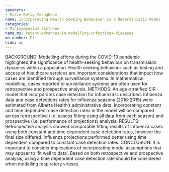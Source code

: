 ```yaml
---
speakers:
- Marie Betsy Varughese
name: Incorporating Health Seeking Behaviour in a Deterministic Model for Influenza
categories:
- Minisymposium lectures
name_ms: recent-advances-in-modelling-infectious-diseases
ms_number: E1
hide: no
---
```

BACKGROUND: Modelling efforts during the COVID-19 pandemic highlighted the significance of health-seeking behaviour on transmission dynamics within a population. Health seeking behaviour such as testing and access of healthcare services are important considerations that impact how cases are identified through surveillance systems. In mathematical modelling, cases reported to surveillance systems are often used for retrospective and prospective analysis. METHODS: An age-stratified SIR model that incorporates case detection for influenza is described. Influenza data and case detections rates for influenza seasons (2016-2019) were estimated from Alberta Health’s administrative data. Incorporating constant and time dependent case detection rates in the model will be compared across retrospective (i.e. assess fitting using all data from each season) and prospective (i.e. performance of projections) analysis. RESULTS: Retrospective analysis showed comparable fitting results of influenza cases using both constant and time dependent case detection rates, however the final size differed. Influenza projections performed better using time dependent compared to constant case detection rates. CONCLUSION: It is important to consider implications of incorporating model assumptions that may appear to ‘fit well to data’. Based on both retrospective and prospective analysis, using a time dependent case detection rate should be considered when modelling respiratory viruses.


